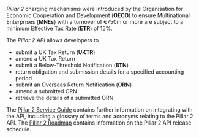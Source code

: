 *Pillar 2* charging mechanisms were introduced by the Organisation for Economic Cooperation and Development (**OECD**) to ensure Multinational Enterprises (**MNEs**) with a turnover of €750m or more are subject to a minimum Effective Tax Rate (**ETR**) of 15%.

The *Pillar 2 API* allows developers to 
 - submit a UK Tax Return (**UKTR**)
 - amend a UK Tax Return
 - submit a Below-Threshold Notification (**BTN**)
 - return obligation and submission details for a specified accounting period
 - submit an Overseas Return Notification (**ORN**)
 - amend a submitted ORN
 - retrieve the details of a submitted ORN


The [Pillar 2 Service Guide](https://developer.service.hmrc.gov.uk/guides/pillar2-service-guide) contains further information on integrating with the API, including a glossary of terms and acronyms relating to the Pillar 2 API. The [Pillar 2 Roadmap](https://developer.service.hmrc.gov.uk/roadmaps/pillar2-roadmap/) contains information on the Pillar 2 API release schedule. 

